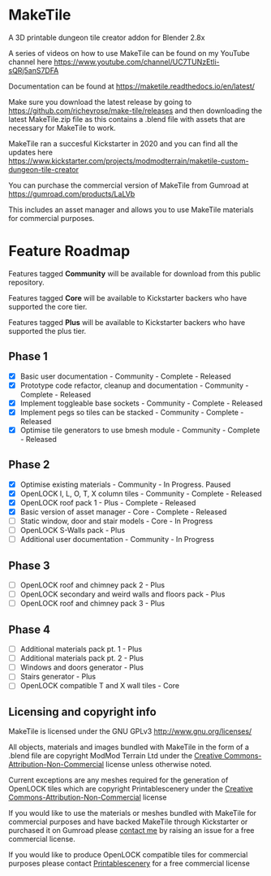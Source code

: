 # MakeTile
A 3D printable dungeon tile creator addon for Blender 2.8x

A series of videos on how to use MakeTile can be found on my YouTube channel here https://www.youtube.com/channel/UC7TUNzEtli-sQRj5anS7DFA

Documentation can be found at https://maketile.readthedocs.io/en/latest/

Make sure you download the latest release by going to https://github.com/richeyrose/make-tile/releases and then downloading the latest MakeTile.zip file as this contains a .blend file with assets that are necessary for MakeTile to work.

MakeTile ran a succesful Kickstarter in 2020 and you can find all the updates here https://www.kickstarter.com/projects/modmodterrain/maketile-custom-dungeon-tile-creator

You can purchase the commercial version of MakeTile from Gumroad at https://gumroad.com/products/LaLVb

This includes an asset manager and allows you to use MakeTile materials for commercial purposes.

# Feature Roadmap
Features tagged **Community** will be available for download from this public repository.

Features tagged **Core** will be available to Kickstarter backers who have supported the core tier.

Features tagged **Plus** will be available to Kickstarter backers who have supported the plus tier.

## Phase 1
- [x] Basic user documentation - Community - Complete - Released
- [x] Prototype code refactor, cleanup and documentation - Community - Complete - Released
- [x] Implement toggleable base sockets - Community - Complete - Released
- [x] Implement pegs so tiles can be stacked - Community - Complete - Released
- [x] Optimise tile generators to use bmesh module - Community - Complete - Released

## Phase 2
- [x] Optimise existing materials - Community - In Progress. Paused
- [x] OpenLOCK I, L, O, T, X column tiles - Community - Complete - Released
- [x] OpenLOCK roof pack 1 - Plus - Complete - Released
- [x] Basic version of asset manager - Core - Complete - Released
- [ ] Static window, door and stair models - Core - In Progress
- [ ] OpenLOCK S-Walls pack - Plus
- [ ] Additional user documentation - Community - In Progress

## Phase 3
- [ ] OpenLOCK roof and chimney pack 2 - Plus
- [ ] OpenLOCK secondary and weird walls and floors pack - Plus
- [ ] OpenLOCK roof and chimney pack 3 - Plus

## Phase 4
- [ ] Additional materials pack pt. 1 - Plus
- [ ] Additional materials pack pt. 2 - Plus
- [ ] Windows and doors generator - Plus
- [ ] Stairs generator - Plus
- [ ] OpenLOCK compatible T and X wall tiles - Core

## Licensing and copyright info
MakeTile is licensed under the GNU GPLv3 http://www.gnu.org/licenses/

All objects, materials and images bundled with MakeTile in the form of a .blend file are copyright ModMod Terrain Ltd under the [Creative Commons-Attribution-Non-Commercial](https://creativecommons.org/licenses/by-nc/4.0/) license unless otherwise noted.

Current exceptions are any meshes required for the generation of OpenLOCK tiles which are copyright Printablescenery under the [Creative Commons-Attribution-Non-Commercial](https://creativecommons.org/licenses/by-nc/4.0/) license

If you would like to use the materials or meshes bundled with MakeTile for commercial purposes and have backed MakeTile through Kickstarter or purchased it on Gumroad please [contact me](https://github.com/richeyrose/make-tile/issues) by raising an issue for a free commercial license.

If you would like to produce OpenLOCK compatible tiles for commercial purposes please contact [Printablescenery]( https://www.printablescenery.com) for a free commercial license